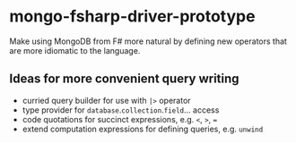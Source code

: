 mongo-fsharp-driver-prototype
=============================

Make using MongoDB from F# more natural by defining new operators that
are more idiomatic to the language.

Ideas for more convenient query writing
---------------------------------------

  - curried query builder for use with `|>` operator
  - type provider for `database`.`collection`.`field`... access
  - code quotations for succinct expressions, e.g. `<`, `>`, `=`
  - extend computation expressions for defining queries, e.g. `unwind`
